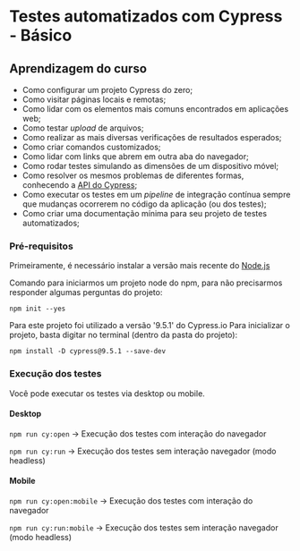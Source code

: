# Testes automatizados com Cypress - Básico
## Aprendizagem do curso

- Como configurar um projeto Cypress do zero;
- Como visitar páginas locais e remotas;
- Como lidar com os elementos mais comuns encontrados em aplicações web;
- Como testar _upload_ de arquivos;
- Como realizar as mais diversas verificações de resultados esperados;
- Como criar comandos customizados;
- Como lidar com links que abrem em outra aba do navegador;
- Como rodar testes simulando as dimensões de um dispositivo móvel;
- Como resolver os mesmos problemas de diferentes formas, conhecendo a [API do Cypress](https://docs.cypress.io/api/table-of-contents);
- Como executar os testes em um _pipeline_ de integração contínua sempre que mudanças ocorrerem no código da aplicação (ou dos testes);
- Como criar uma documentação mínima para seu projeto de testes automatizados;

### Pré-requisitos

Primeiramente, é necessário instalar a versão mais recente do [Node.js](https://nodejs.org/en/download/)

Comando para iniciarmos um projeto node do npm, para não precisarmos responder algumas perguntas do projeto:

`npm init --yes`

Para este projeto foi utilizado a versão '9.5.1' do Cypress.io
Para inicializar o projeto, basta digitar no terminal (dentro da pasta do projeto):

`npm install -D cypress@9.5.1 --save-dev`

### Execução dos testes

Você pode executar os testes via desktop ou mobile.

#### Desktop

`npm run cy:open` -> Execução dos testes com interação do navegador

`npm run cy:run` -> Execução dos testes sem interação navegador (modo headless)

#### Mobile 

`npm run cy:open:mobile` -> Execução dos testes com interação do navegador

`npm run cy:run:mobile` -> Execução dos testes sem interação navegador (modo headless)

